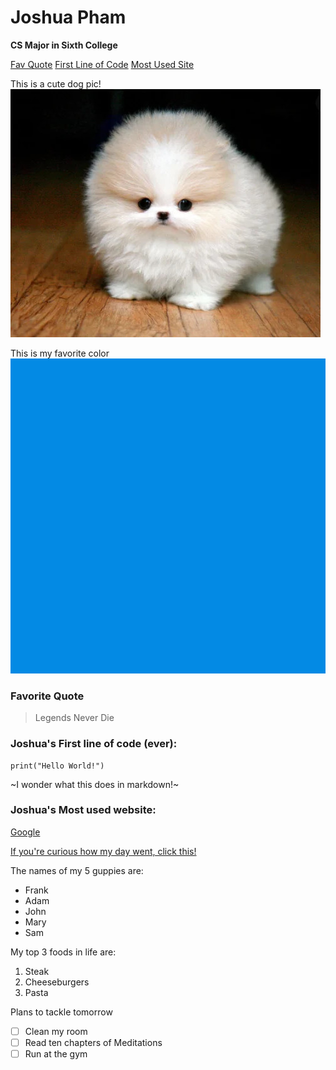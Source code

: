 # Joshua Pham
**CS Major in Sixth College**



[Fav Quote](#favorite-quote)
[First Line of Code](#joshuas-first-line-of-code-ever)
[Most Used Site](#joshuas-most-used-website)




This is a cute dog pic!
![Favorite Dog Pic](dog.jpg)

This is my favorite color
![Favorite Color](blue.jpg)



### Favorite Quote

>Legends Never Die

### Joshua's First line of code (ever):
```
print("Hello World!")
```


~I wonder what this does in markdown!~
### Joshua's Most used website:
[Google](https://www.google.com/)

[If you're curious how my day went, click this!](diary.md)

The names of my 5 guppies are:
- Frank
- Adam
- John
- Mary
- Sam

My top 3 foods in life are:
1. Steak
2. Cheeseburgers
3. Pasta
   
Plans to tackle tomorrow
- [ ] Clean my room
- [ ] Read ten chapters of Meditations
- [ ] Run at the gym